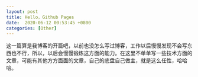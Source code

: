 ```yaml
---
layout: post
title: Hello，Github Pages
date:  2020-06-12 00:53:45 +0800
categories: [Other]
---
```


这一篇算是我博客的开篇吧，以前也没怎么写过博客，工作以后慢慢发现不会写东西也不行，所以，以后会慢慢锻炼这方面的能力。在这里不单单写一些技术方面的文章，可能有其他方方面面的文章，自己的底盘自己做主，就是这么任性，哈哈哈。